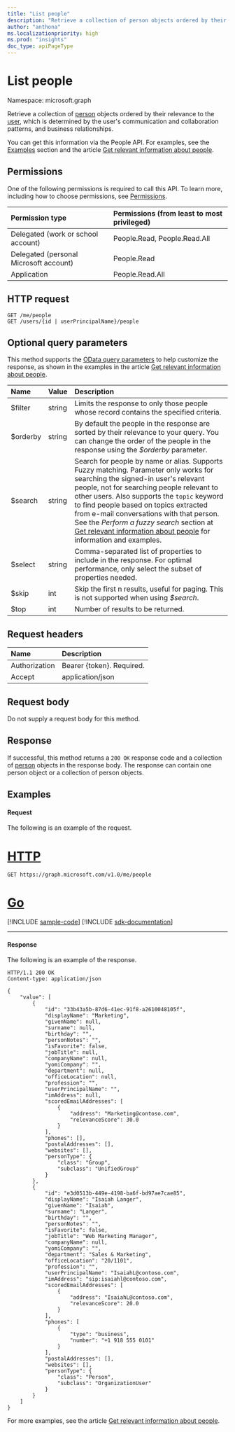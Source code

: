 ```yaml
---
title: "List people"
description: "Retrieve a collection of person objects ordered by their relevance to the user, which is determined by the user's communication and collaboration patterns, and business relationships."
author: "anthona"
ms.localizationpriority: high
ms.prod: "insights"
doc_type: apiPageType
---
```


# List people

Namespace: microsoft.graph

Retrieve a collection of [person](../resources/person.md) objects ordered by their relevance to the [user](../resources/user.md), which is determined by the user's communication and collaboration patterns, and business relationships.

You can get this information via the People API. For examples, see the [Examples](#examples) section and the article [Get relevant information about people](/graph/people-example).

## Permissions

One of the following permissions is required to call this API. To learn more, including how to choose permissions, see [Permissions](/graph/permissions-reference).

|Permission type      | Permissions (from least to most privileged)              |
|:--------------------|:---------------------------------------------------------|
|Delegated (work or school account) | People.Read, People.Read.All    |
|Delegated (personal Microsoft account) | People.Read    |
|Application | People.Read.All |

## HTTP request

<!-- { "blockType": "ignored" } -->

```http
GET /me/people
GET /users/{id | userPrincipalName}/people
```

## Optional query parameters

This method supports the [OData query parameters](/graph/query-parameters) to help customize the response, as shown in the examples in the article [Get relevant information about people](/graph/people-example).

|Name|Value|Description|
|:---------------|:--------|:-------|
|$filter|string|Limits the response to only those people whose record contains the specified criteria.|
|$orderby|string|By default the people in the response are sorted by their relevance to your query. You can change the order of the people in the response using the *$orderby* parameter.|
|$search|string|Search for people by name or alias. Supports Fuzzy matching. Parameter only works for searching the signed-in user's relevant people, not for searching people relevant to other users. Also supports the `topic` keyword to find people based on topics extracted from e-mail conversations with that person. See the *Perform a fuzzy search* section at [Get relevant information about people](/graph/people-example#perform-a-fuzzy-search) for information and examples. |
|$select|string|Comma-separated list of properties to include in the response. For optimal performance, only select the subset of properties needed.|
|$skip|int|Skip the first n results, useful for paging. This is not supported when using *$search*.|
|$top|int|Number of results to be returned.|

## Request headers

| Name      |Description|
|:----------|:----------|
| Authorization  | Bearer {token}. Required. |
| Accept | application/json |

## Request body

Do not supply a request body for this method.

## Response

If successful, this method returns a `200 OK` response code and a collection of [person](../resources/person.md) objects in the response body. The response can contain one person object or a collection of person objects.

## Examples

#### Request

The following is an example of the request.


# [HTTP](#tab/http)
<!-- {
  "blockType": "request",
  "name": "get_person_collection"
}-->

```msgraph-interactive
GET https://graph.microsoft.com/v1.0/me/people
```

# [Go](#tab/go)
[!INCLUDE [sample-code](../includes/snippets/go/get-person-collection-go-snippets.md)]
[!INCLUDE [sdk-documentation](../includes/snippets/snippets-sdk-documentation-link.md)]

---


#### Response

The following is an example of the response.

<!-- {
  "blockType": "response",
  "name": "get_person_collection",
  "truncated": true,
  "@odata.type": "microsoft.graph.person",
  "isCollection": true
} -->

```http
HTTP/1.1 200 OK
Content-type: application/json

{
    "value": [
        {
            "id": "33b43a5b-87d6-41ec-91f8-a2610048105f",
            "displayName": "Marketing",
            "givenName": null,
            "surname": null,
            "birthday": "",
            "personNotes": "",
            "isFavorite": false,
            "jobTitle": null,
            "companyName": null,
            "yomiCompany": "",
            "department": null,
            "officeLocation": null,
            "profession": "",
            "userPrincipalName": "",
            "imAddress": null,
            "scoredEmailAddresses": [
                {
                    "address": "Marketing@contoso.com",
                    "relevanceScore": 30.0
                }
            ],
            "phones": [],
            "postalAddresses": [],
            "websites": [],
            "personType": {
                "class": "Group",
                "subclass": "UnifiedGroup"
            }
        },
        {
            "id": "e3d0513b-449e-4198-ba6f-bd97ae7cae85",
            "displayName": "Isaiah Langer",
            "givenName": "Isaiah",
            "surname": "Langer",
            "birthday": "",
            "personNotes": "",
            "isFavorite": false,
            "jobTitle": "Web Marketing Manager",
            "companyName": null,
            "yomiCompany": "",
            "department": "Sales & Marketing",
            "officeLocation": "20/1101",
            "profession": "",
            "userPrincipalName": "IsaiahL@contoso.com",
            "imAddress": "sip:isaiahl@contoso.com",
            "scoredEmailAddresses": [
                {
                    "address": "IsaiahL@contoso.com",
                    "relevanceScore": 20.0
                }
            ],
            "phones": [
                {
                    "type": "business",
                    "number": "+1 918 555 0101"
                }
            ],
            "postalAddresses": [],
            "websites": [],
            "personType": {
                "class": "Person",
                "subclass": "OrganizationUser"
            }
        }
    ]
}
```

For more examples, see the article [Get relevant information about people](/graph/people-example).

<!-- uuid: 8fcb5dbc-d5aa-4681-8e31-b001d5168d79
2015-10-25 14:57:30 UTC -->
<!-- {
  "type": "#page.annotation",
  "description": "List people",
  "keywords": "",
  "section": "documentation",
  "tocPath": "",
  "suppressions": [
  ]
}-->


